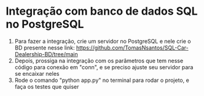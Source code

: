 # Integração com banco de dados SQL no PostgreSQL
1. Para fazer a integração, crie um servidor no PostgreSQL e nele crie o BD presente nesse link: https://github.com/TomasNsantos/SQL-Car-Dealership-BD/tree/main
2. Depois, prossiga na integração com os parâmetros que tem nesse código para conexão em "conn", e se preciso ajuste seu servidor para se encaixar neles
3. Rode o comando "python app.py" no terminal para rodar o projeto, e faça os testes que quiser
